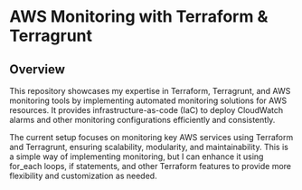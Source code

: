 # AWS Monitoring with Terraform & Terragrunt

## Overview

This repository showcases my expertise in Terraform, Terragrunt, and AWS monitoring tools by implementing automated monitoring solutions for AWS resources. It provides infrastructure-as-code (IaC) to deploy CloudWatch alarms and other monitoring configurations efficiently and consistently.

The current setup focuses on monitoring key AWS services using Terraform and Terragrunt, ensuring scalability, modularity, and maintainability. This is a simple way of implementing monitoring, but I can enhance it using for_each loops, if statements, and other Terraform features to provide more flexibility and customization as needed.
